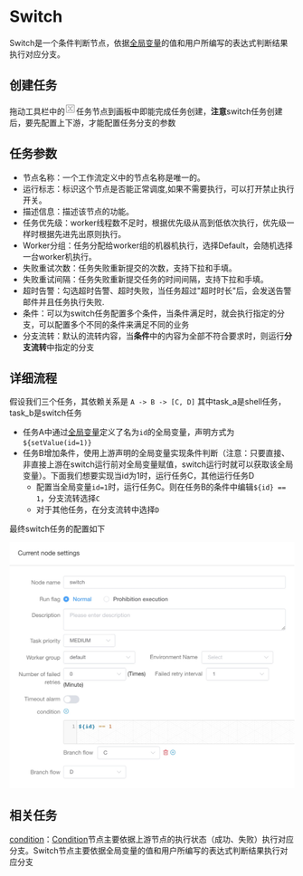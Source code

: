 # Switch

Switch是一个条件判断节点，依据[全局变量](../parameter/global.md)的值和用户所编写的表达式判断结果执行对应分支。

## 创建任务

拖动工具栏中的<img src="/img/switch.png" width="20"/>任务节点到画板中即能完成任务创建，**注意**switch任务创建后，要先配置上下游，才能配置任务分支的参数

## 任务参数

- 节点名称：一个工作流定义中的节点名称是唯一的。
- 运行标志：标识这个节点是否能正常调度,如果不需要执行，可以打开禁止执行开关。
- 描述信息：描述该节点的功能。
- 任务优先级：worker线程数不足时，根据优先级从高到低依次执行，优先级一样时根据先进先出原则执行。
- Worker分组：任务分配给worker组的机器机执行，选择Default，会随机选择一台worker机执行。
- 失败重试次数：任务失败重新提交的次数，支持下拉和手填。
- 失败重试间隔：任务失败重新提交任务的时间间隔，支持下拉和手填。
- 超时告警：勾选超时告警、超时失败，当任务超过"超时时长"后，会发送告警邮件并且任务执行失败.
- 条件：可以为switch任务配置多个条件，当条件满足时，就会执行指定的分支，可以配置多个不同的条件来满足不同的业务
- 分支流转：默认的流转内容，当**条件**中的内容为全部不符合要求时，则运行**分支流转**中指定的分支

## 详细流程

假设我们三个任务，其依赖关系是 `A -> B -> [C, D]` 其中task_a是shell任务，task_b是switch任务

- 任务A中通过[全局变量](../parameter/global.md)定义了名为`id`的全局变量，声明方式为`${setValue(id=1)}`
- 任务B增加条件，使用上游声明的全局变量实现条件判断（注意：只要直接、非直接上游在switch运行前对全局变量赋值，switch运行时就可以获取该全局变量）。下面我们想要实现当id为1时，运行任务C，其他运行任务D
  - 配置当全局变量`id=1`时，运行任务C。则在任务B的条件中编辑`${id} == 1`，分支流转选择`C`
  - 对于其他任务，在分支流转中选择`D`

最终switch任务的配置如下

![task-switch-configure](../../../../../../img/switch_configure.jpg)

## 相关任务

[condition](conditions.md)：[Condition](conditions.md)节点主要依据上游节点的执行状态（成功、失败）执行对应分支。Switch节点主要依据全局变量的值和用户所编写的表达式判断结果执行对应分支
